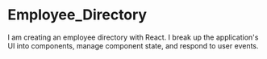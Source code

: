# Employee_Directory
I am creating an employee directory with React. I break up the application's UI into components, manage component state, and respond to user events.
